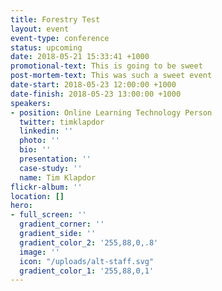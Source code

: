 ```yaml
---
title: Forestry Test
layout: event
event-type: conference
status: upcoming
date: 2018-05-21 15:33:41 +1000
promotional-text: This is going to be sweet
post-mortem-text: This was such a sweet event
date-start: 2018-05-23 12:00:00 +1000
date-finish: 2018-05-23 13:00:00 +1000
speakers:
- position: Online Learning Technology Person
  twitter: timklapdor
  linkedin: ''
  photo: ''
  bio: ''
  presentation: ''
  case-study: ''
  name: Tim Klapdor
flickr-album: ''
location: []
hero:
- full_screen: ''
  gradient_corner: ''
  gradient_side: ''
  gradient_color_2: '255,88,0,.8'
  image: ''
  icon: "/uploads/alt-staff.svg"
  gradient_color_1: '255,88,0,1'
---
```

